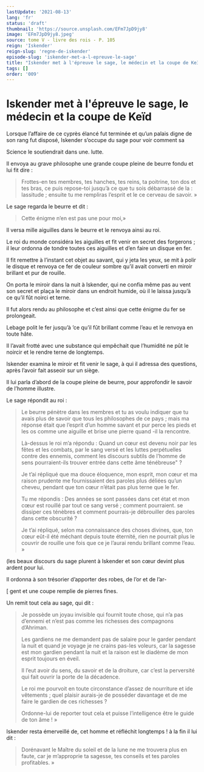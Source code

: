 ```yaml
---
lastUpdate: '2021-08-13'
lang: 'fr'
status: 'draft'
thumbnail: 'https://source.unsplash.com/EFm7JpD9jy8'
image: 'EFm7JpD9jy8.jpeg'
source: tome V - livre des rois - P. 105
reign: 'Iskender'
reign-slug: 'regne-de-iskender'
episode-slug: 'iskender-met-a-l-epreuve-le-sage'
title: "Iskender met à l'épreuve le sage, le médecin et la coupe de Keïd | Le Livre des Rois | Shâhnâmeh"
tags: []
order: '009'
---
```


<!-- LTeX: language=fr -->

# Iskender met à l'épreuve le sage, le médecin et la coupe de Keïd

Lorsque l’affaire de ce cyprès élancé fut terminée et qu’un palais digne de son rang fut disposé, Iskender s’occupe du sage pour voir comment sa

Science le soutiendrait dans une. lutte.

Il envoya au grave philosophe une grande coupe pleine de beurre fondu et lui fit dire :

> Frottes-en tes membres, tes hanches, tes reins, ta poitrine, ton dos et tes bras, ce puis repose-toi jusqu’à ce que tu sois débarrassé de la : lassitude ; ensuite tu me rempliras l’esprit et le ce cerveau de savoir. »

Le sage regarda le beurre et dit :

> Cette énigme n’en est pas une pour moi,»

Il versa mille aiguilles dans le beurre et le renvoya ainsi au roi.

Le roi du monde considéra les aiguilles et fit venir en secret des forgerons ; il leur ordonna de tondre toutes ces aiguilles et d’en faire un disque en fer.

Il fit remettre à l’instant cet objet au savant, qui y jeta les yeux, se mit à polir le disque et renvoya ce fer de couleur sombre qu’il avait converti en miroir brillant et pur de rouille.

On porta le miroir dans la nuit à Iskender, qui ne confia même pas au vent son secret et plaça le miroir dans un endroit humide, où il le laissa jusqu’à ce qu’il fût noirci et terne.

Il fut alors rendu au philosophe et c’est ainsi que cette énigme du fer se prolongeait.

Lebage polit le fer jusqu’à ’ce qu’il fût brillant comme l’eau et le renvoya en toute hâte.

Il l’avait frotté avec une substance qui empêchait que l’humidité ne pût le noircir et le rendre terne de longtemps.

Iskender examina le miroir et fit venir le sage, à qui il adressa des questions, après l’avoir fait asseoir sur un siège.

Il lui parla d’abord de la coupe pleine de beurre, pour approfondir le savoir de l’homme illustre.

Le sage répondit au roi :

> Le beurre pénètre dans les membres et tu as voulu indiquer que tu avais plus de savoir que tous les philosophes de ce pays ; mais ma réponse était que l’esprit d’un homme savant et pur perce les pieds et les os comme une aiguille et brise une pierre quand -il la rencontre.
>
> Là-dessus le roi m’a répondu : Quand un cœur est devenu noir par les fêtes et les combats, par le sang versé et les luttes perpétuelles contre des ennemis, comment les discours subtils de l’homme de sens pourraient-ils trouver entrée dans cette âme ténébreuse" ?
>
> Je t’ai répliqué que ma douce éloquence, mon esprit, mon cœur et ma raison prudente me fournissaient des paroles plus déliées qu’un cheveu, pendant que ton cœur n’était pas plus terne que le fer.
>
> Tu me répondis : Des années se sont passées dans cet état et mon cœur est rouillé par tout ce sang versé ; comment pourraient. se dissiper ces ténèbres et comment pourrais-je débrouiller des paroles dans cette obscurité ?
>
> Je t’ai répliqué, selon ma connaissance des choses divines, que, ton cœur eût-il été méchant depuis toute éternité, rien ne pourrait plus le couvrir de rouille une fois que ce je l’aurai rendu brillant comme l’eau. »

(les beaux discours du sage plurent à Iskender et son cœur devint plus ardent pour lui.

Il ordonna à son trésorier d’apporter des robes, de l’or et de l’ar-

[
gent et une coupe remplie de pierres fines.

Un remit tout cela au sage, qui dit :

> Je possède un joyau invisible qui fournit toute chose, qui n’a pas d’ennemi et n’est pas comme les richesses des compagnons d’Ahriman.
>
> Les gardiens ne me demandent pas de salaire pour le garder pendant la nuit et quand je voyage je ne crains pas-les voleurs, car la sagesse est mon gardien pendant la nuit et la raison est le diadème de mon esprit toujours en éveil.
>
> Il l’eut avoir du sens, du savoir et de la droiture, car c’est la perversité qui fait ouvrir la porte de la décadence.
>
> Le roi me pourvoit en toute circonstance d’assez de nourriture et ide vêtements ; quel plaisir aurais-je de posséder davantage et de me faire le gardien de ces richesses ?
>
> Ordonne-lui de reporter tout cela et puisse l’intelligence être le guide de ton âme ! »

Iskender resta émerveillé de, cet homme et réfléchit longtemps ! à la fin il lui dit :

> Dorénavant le Maître du soleil et de la lune ne me trouvera plus en faute, car je m’approprie ta sagesse, tes conseils et tes paroles profitables. »

